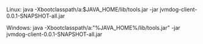 Linux:
java -Xbootclasspath/a:$JAVA_HOME/lib/tools.jar -jar jvmdog-client-0.0.1-SNAPSHOT-all.jar 

Windows:
java -Xbootclasspath/a:"%JAVA_HOME%/lib/tools.jar" -jar jvmdog-client-0.0.1-SNAPSHOT-all.jar 